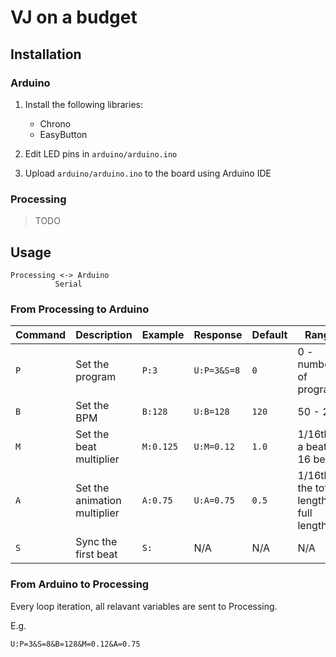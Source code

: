 # VJ on a budget

## Installation

### Arduino

1. Install the following libraries:

   - Chrono
   - EasyButton

2. Edit LED pins in `arduino/arduino.ino`

3. Upload `arduino/arduino.ino` to the board using Arduino IDE

### Processing

> TODO

## Usage

```
Processing <-> Arduino
          Serial
```

### From Processing to Arduino

| Command | Description                  | Example   | Response    | Default | Range                                    |
| :------ | :--------------------------- | --------- | ----------- | ------- | ---------------------------------------- |
| `P`     | Set the program              | `P:3`     | `U:P=3&S=8` | `0`     | 0 - number of programs                   |
| `B`     | Set the BPM                  | `B:128`   | `U:B=128`   | `120`   | 50 - 200                                 |
| `M`     | Set the beat multiplier      | `M:0.125` | `U:M=0.12`  | `1.0`   | 1/16th of a beat - 16 beats              |
| `A`     | Set the animation multiplier | `A:0.75`  | `U:A=0.75`  | `0.5`   | 1/16th of the total length - full length |
| `S`     | Sync the first beat          | `S:`      | N/A         | N/A     | N/A                                      |

### From Arduino to Processing

Every loop iteration, all relavant variables are sent to Processing.

E.g.

```
U:P=3&S=8&B=128&M=0.12&A=0.75
```
